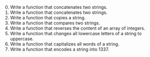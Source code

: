 0. Write a function that concatenates two strings.                                                                                      
1. Write a function that concatenates two strings.                                                                                      
2. Write a function that copies a string.                                                                                               
3. Write a function that compares two strings.                                                                                          
4. Write a function that reverses the content of an array of integers.                                                                  
5. Write a function that changes all lowercase letters of a string to uppercase.                                                        
6. Write a function that capitalizes all words of a string.                                                                             
7. Write a function that encodes a string into 1337.                                                                                    
